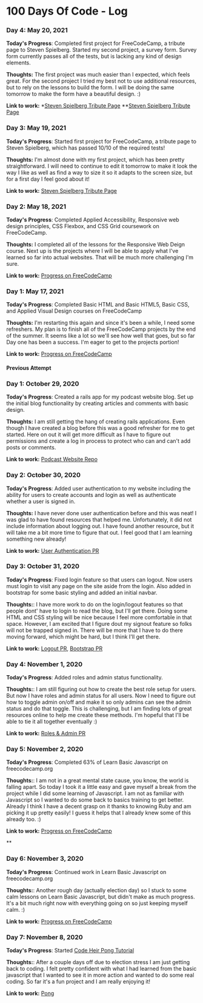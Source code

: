 # 100 Days Of Code - Log
### Day 4: May 20, 2021

**Today's Progress**: Completed first project for FreeCodeCamp, a tribute page to Steven Spielberg. Started my second project, a survey form. Survey form currently passes all of the tests, but is lacking any kind of design elements.

**Thoughts:** The first project was much easier than I expected, which feels great. For the second project I tried my best not to use additional resources, but to rely on the lessons to build the form. I will be doing the same tomorrow to make the form have a beautiful design. :) 

**Link to work:** 
*[Steven Spielberg Tribute Page](https://codepen.io/bradwee/pen/mdWOgmp)
**[Steven Spielberg Tribute Page](https://codepen.io/bradwee/pen/gOmgKKJ)

### Day 3: May 19, 2021

**Today's Progress**: Started first project for FreeCodeCamp, a tribute page to Steven Spielberg, which has passed 10/10 of the required tests!

**Thoughts:** I'm almost done with my first project, which has been pretty straightforward. I will need to continue to edit it tomorrow to make it look the way I like as well as find a way to size it so it adapts to the screen size, but for a first day I feel good about it!

**Link to work:** [Steven Spielberg Tribute Page](https://codepen.io/bradwee/pen/mdWOgmp)

### Day 2: May 18, 2021

**Today's Progress**: Completed Applied Accessibility, Responsive web design principles, CSS Flexbox, and CSS Grid coursework on FreeCodeCamp.

**Thoughts:** I completed all of the lessons for the Responsive Web Deign course. Next up is the projects where I will be able to apply what I've learned so far into actual websites. That will be much more challenging I'm sure. 

**Link to work:** [Progress on FreeCodeCamp](https://www.freecodecamp.org/bradwee)

### Day 1: May 17, 2021

**Today's Progress**: Completed Basic HTML and Basic HTML5, Basic CSS, and Applied Visual Design courses on FreeCodeCamp

**Thoughts:** I'm restarting this again and since it's been a while, I need some refreshers. My plan is to finish all of the FreeCodeCamp projects by the end of the summer. It seems like a lot so we'll see how well that goes, but so far Day one has been a success. I'm eager to get to the projects portion!

**Link to work:** [Progress on FreeCodeCamp](https://www.freecodecamp.org/bradwee)

#### Previous Attempt
### Day 1: October 29, 2020

**Today's Progress**: Created a rails app for my podcast website blog. Set up the initial blog functionality by creating articles and comments with basic design.

**Thoughts:** I am still getting the hang of creating rails applications. Even though I have created a blog before this was a good refresher for me to get started. Here on out it will get more difficult as I have to figure out permissions and create a log in process to protect who can and can't add posts or comments.

**Link to work:** [Podcast Website Repo](https://github.com/bradweee/liked_it_website)

### Day 2: October 30, 2020

**Today's Progress**: Added user authentication to my website including the ability for users to create accounts and login as well as authenticate whether a user is signed in.

**Thoughts:** I have never done user authentication before and this was neat! I was glad to have found resources that helped me. Unfortunately, it did not include information about logging out. I have found another resource, but it will take me a bit more time to figure that out. I feel good that I am learning something new already!

**Link to work:** [User Authentication PR](https://github.com/bradweee/liked_it_website/pull/1)

### Day 3: October 31, 2020

**Today's Progress**: Fixed login feature so that users can logout. Now users must login to visit any page on the site aside from the login. Also added in bootstrap for some basic styling and added an initial navbar.

**Thoughts:**: I have more work to do on the login/logout features so that people dont' have to login to read the blog, but I'll get there. Doing some HTML and CSS styling will be nice because I feel more comfortable in that space. However, I am excited that I figure dout my signout feature so folks will not be trapped signed in. There will be more that I have to do there moving forward, which might be hard, but I think I'll get there. 

**Link to work:** [Logout PR](https://github.com/bradweee/liked_it_website/pull/2), [Bootstrap PR](https://github.com/bradweee/liked_it_website/pull/3)

### Day 4: November 1, 2020

**Today's Progress**: Added roles and admin status functionality.

**Thoughts:**: I am still figuring out how to create the best role setup for users. But now I have roles and admin status for all users. Now I need to figure out how to toggle admin on/off and make it so only admins can see the admin status and do that toggle. This is challenging, but I am finding lots of great resources online to help me create these methods. I'm hopeful that I'll be able to tie it all together eventually :) 

**Link to work:** [Roles & Admin PR](https://github.com/bradweee/liked_it_website/pull/4)

### Day 5: November 2, 2020

**Today's Progress**: Completed 63% of Learn Basic Javascript on freecodecamp.org

**Thoughts:**: I am not in a great mental state cause, you know, the world is falling apart. So today I took it a little easy and gave myself a break from the project while I did some learning of Javascript. I am not as familiar with Javascript so I wanted to do some back to basics training to get better. Already I think I have a decent grasp on it thanks to knowing Ruby and am picking it up pretty easily! I guess it helps that I already knew some of this already too. :) 

**Link to work:** [Progress on FreeCodeCamp](https://www.freecodecamp.org/bradwee)

**

### Day 6: November 3, 2020

**Today's Progress**: Continued work in Learn Basic Javascript on freecodecamp.org

**Thoughts:**: Another rough day (actually election day) so I stuck to some calm lessons on Learn Basic Javascript, but didn't make as much progress. It's a bit much right now with everything going on so just keeping myself calm. :) 

**Link to work:** [Progress on FreeCodeCamp](https://www.freecodecamp.org/bradwee)

### Day 7: November 8, 2020

**Today's Progress**: Started [Code Heir Pong Tutorial](https://codeheir.com/2019/02/04/how-to-code-pong-1972-1/)

**Thoughts:**: After a couple days off due to election stress I am just getting back to coding. I felt pretty confident with what I had learned from the basic javascript that I wanted to see it in more action and wanted to do some real coding. So far it's a fun project and I am really enjoying it!

**Link to work:** [Pong]()


